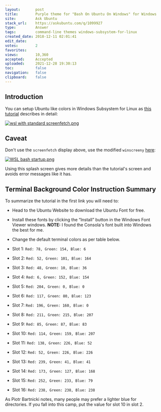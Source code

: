 ```yaml
---
layout:       post
title:        Purple theme for "Bash On Ubuntu On Windows" for Windows 10
site:         Ask Ubuntu
stack_url:    https://askubuntu.com/q/1099927
type:         Answer
tags:         command-line themes windows-subsystem-for-linux
created_date: 2018-12-11 02:01:41
edit_date:    
votes:        2
favorites:    
views:        10,360
accepted:     Accepted
uploaded:     2021-12-28 19:30:13
toc:          false
navigation:   false
clipboard:    false
---
```


## Introduction

You can setup Ubuntu like colors in Windows Subsystem for Linux as [this tutorial][1] describes in detail:

[![wsl with standard screenfetch.png][2]][2]

## Caveat

Don't use the `screenfetch` display above, use the modified `winscreeny` [here][3]:

[![WSL bash startup.png][4]][4]

Using this splash screen gives more details than the tutorial's screen and avoids error messages like it has.

## Terminal Background Color Instruction Summary

To summarize the tutorial in the first link you will need to:

- Head to the Ubuntu Website to download the Ubuntu Font for free.
- Install these fonts by clicking the “Install” button in the Windows Font Viewer windows. **NOTE:** I found the Consola's font built into Windows the best for me.
- Change the default terminal colors as per table below.

- Slot 1: `Red: 78, Green: 154, Blue: 6` 
- Slot 2: `Red: 52, Green: 101, Blue: 164` 
- Slot 3: `Red: 48, Green: 10, Blue: 36` 
- Slot 4: `Red: 6, Green: 152, Blue: 154` 
- Slot 5: `Red: 204, Green: 0, Blue: 0` 
- Slot 6: `Red: 117, Green: 80, Blue: 123` 
- Slot 7: `Red: 196, Green: 160, Blue: 0` 
- Slot 8: `Red: 211, Green: 215, Blue: 207` 
- Slot 9: `Red: 85, Green: 87, Blue: 83` 
- Slot 10: `Red: 114, Green: 159, Blue: 207` 
- Slot 11: `Red: 138, Green: 226, Blue: 52` 
- Slot 12: `Red: 52, Green: 226, Blue: 226` 
- Slot 13: `Red: 239, Green: 41, Blue: 41` 
- Slot 14: `Red: 173, Green: 127, Blue: 168` 
- Slot 15: `Red: 252, Green: 233, Blue: 79` 
- Slot 16: `Red: 238, Green: 238, Blue: 238`

As Piotr Bartnicki notes, many people may prefer a lighter blue for directories. If you fall into this camp, put the value for slot 10 in slot 2.

  [1]: https://medium.com/@jgarijogarde/make-bash-on-ubuntu-on-windows-10-look-like-the-ubuntu-terminal-f7566008c5c2
  [2]: https://i.stack.imgur.com/zfwZQ.png
  [3]: https://askubuntu.com/questions/978977/windows-subsystem-for-linux-display-linux-distribution/978978?r=SearchResults#978978
  [4]: https://i.stack.imgur.com/Ki66O.png
